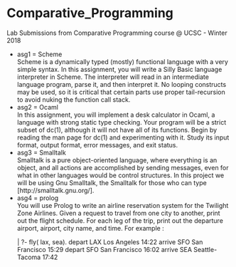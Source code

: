 # Comparative_Programming
Lab Submissions from Comparative Programming course @ UCSC - Winter 2018
<ul>
<li> asg1 = Scheme </li>
  Scheme is a dynamically typed (mostly) functional language with a very simple syntax.
In this assignment, you will write a Silly Basic language interpreter in
Scheme. The interpreter will read in an intermediate language program, parse it,
and then interpret it. No looping constructs may be used, so it is critical that certain
parts use proper tail-recursion to avoid nuking the function call stack.
<li> asg2 = Ocaml </li>
  In this assignment, you will implement a desk calculator in Ocaml, a language with
strong static type checking. Your program will be a strict subset of dc(1), although it
will not have all of its functions. Begin by reading the man page for dc(1) and experimenting
with it. Study its input format, output format, error messages, and exit
status.
<li> asg3 = Smalltalk </li>
  Smalltalk is a pure object-oriented language, where everything is an object, and all
actions are accomplished by sending messages, even for what in other languages
would be control structures. In this project we will be using Gnu Smalltalk, the
Smalltalk for those who can type [http://smalltalk.gnu.org/].
<li> asg4 = prolog </li>
  You will use Prolog to write an airline reservation system for the Twilight Zone Airlines.
Given a request to travel from one city to another, print out the flight
schedule. For each leg of the trip, print out the departure airport, airport, city
name, and time. For example :
<p>
| ?- fly( lax, sea).
depart LAX Los Angeles    14:22
arrive SFO San Francisco  15:29
depart SFO San Francisco  16:02
arrive SEA Seattle-Tacoma 17:42
  </p>
</ul>

